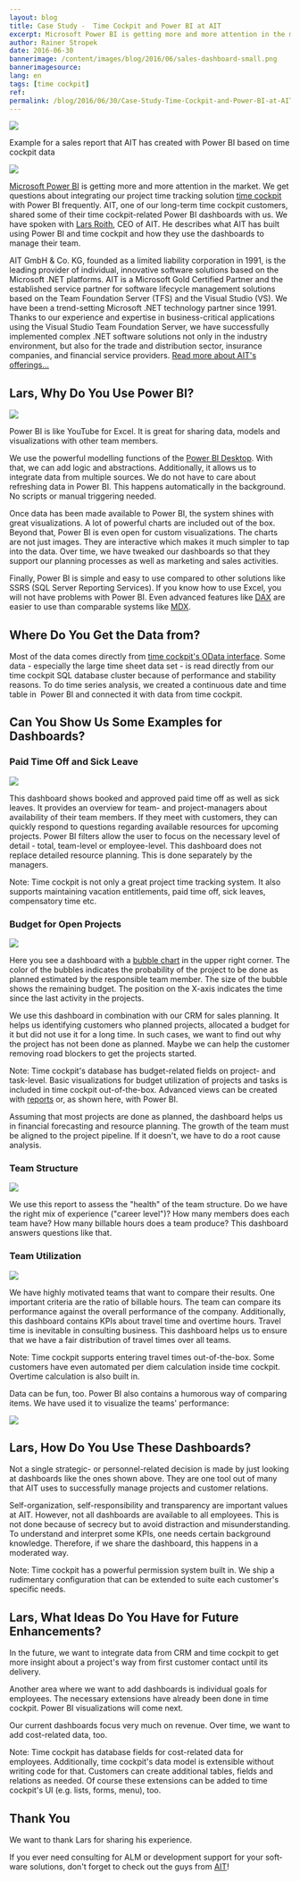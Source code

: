 ```yaml
---
layout: blog
title: Case Study -  Time Cockpit and Power BI at AIT
excerpt: Microsoft Power BI is getting more and more attention in the market. We get questions about integrating time cockpit with Power BI frequently. AIT, one of our long-term time cockpit customers, shared some of their time cockpit-related Power BI dashboards with us. Read what they have built and how they use the dashboards to manage their team.
author: Rainer Stropek
date: 2016-06-30
bannerimage: /content/images/blog/2016/06/sales-dashboard-small.png
bannerimagesource: 
lang: en
tags: [time cockpit]
ref: 
permalink: /blog/2016/06/30/Case-Study-Time-Cockpit-and-Power-BI-at-AIT
---
```


<p>
  <img src="{{site.baseurl}}/content/images/blog/2016/06/sales-dashboard.png" />
</p><p class="imageCaption">Example for a sales report that AIT has created with Power BI based on time cockpit data</p><div class="floatRight">
  <img src="{{site.baseurl}}/content/images/blog/2016/06/ait-logo.gif?mh=125" />
</div><p>
  <a href="https://powerbi.microsoft.com" target="_blank">Microsoft Power BI</a> is getting more and more attention in the market. We get questions about integrating our project time tracking solution <a href="~/" target="_blank">time cockpit</a> with Power BI frequently. AIT, one of our long-term time cockpit customers, shared some of their time cockpit-related Power BI dashboards with us. We have spoken with <a href="http://www.aitgmbh.de/unternehmen/team.html" target="_blank">Lars Roith</a>, CEO of AIT. He describes what AIT has built using Power BI and time cockpit and how they use the dashboards to manage their team.</p><p class="showcase">AIT GmbH &amp; Co. KG, founded as a limited liability corporation in 1991, is the leading provider of individual, innovative software solutions based on the Microsoft .NET platforms. AIT is a Microsoft Gold Certified Partner and the established service partner for software lifecycle management solutions based on the Team Foundation Server (TFS) and the Visual Studio (VS). We have been a trend-setting Microsoft .NET technology partner since 1991. Thanks to our experience and expertise in business-critical applications using the Visual Studio Team Foundation Server, we have successfully implemented complex .NET software solutions not only in the industry environment, but also for the trade and distribution sector, insurance companies, and financial service providers. <a href="http://www.aitgmbh.de/leistungsspektrum.html" target="_blank">Read more about AIT's offerings...</a></p><h2>Lars, Why Do You Use Power BI?</h2><div class="floatLeft">
  <img src="{{site.baseurl}}/content/images/blog/2016/06/lars-roith.jpg" />
</div><p>Power BI is like YouTube for Excel. It is great for sharing data, models and visualizations with other team members.</p><p>We use the powerful modelling functions of the <a href="https://powerbi.microsoft.com/en-us/desktop/" target="_blank">Power BI Desktop</a>. With that, we can add logic and abstractions. Additionally, it allows us to integrate data from multiple sources. We do not have to care about refreshing data in Power BI. This happens automatically in the background. No scripts or manual triggering needed.<br /></p><p>Once data has been made available to Power BI, the system shines with great visualizations. A lot of powerful charts are included out of the box. Beyond that, Power BI is even open for custom visualizations. The charts are not just images. They are interactive which makes it much simpler to tap into the data. Over time, we have tweaked our dashboards so that they support our planning processes as well as marketing and sales activities.</p><p>Finally, Power BI is simple and easy to use compared to other solutions like SSRS (SQL Server Reporting Services). If you know how to use Excel, you will not have problems with Power BI. Even advanced features like <a href="https://powerbi.microsoft.com/en-us/documentation/powerbi-desktop-quickstart-learn-dax-basics/" target="_blank">DAX</a> are easier to use than comparable systems like <a href="https://msdn.microsoft.com/en-us/library/ms145514.aspx" target="_blank">MDX</a>.<br /></p><h2>Where Do You Get the Data from?</h2><p>Most of the data comes directly from <a href="https://help.timecockpit.com/?topic=html/1ed79daa-f621-4dda-9f3a-9fa720c55df1.htm" target="_blank">time cockpit's OData interface</a>. Some data - especially the large time sheet data set - is read directly from our time cockpit SQL database cluster because of performance and stability reasons. To do time series analysis, we created <span lang="EN-US">a continuous date and time table in </span> Power BI and connected it with data from time cockpit.</p><h2>Can You Show Us Some Examples for Dashboards?
<br /></h2><h3>Paid Time Off and Sick Leave
<br /></h3><p>
  <img src="{{site.baseurl}}/content/images/blog/2016/06/vacation-sickness-dashboard.png" />
</p><p>This dashboard shows booked and approved paid time off as well as sick leaves. It provides an overview for team- and project-managers about availability of their team members. If they meet with customers, they can quickly respond to questions regarding available resources for upcoming projects. Power BI filters allow the user to focus on the necessary level of detail - total, team-level or employee-level. This dashboard does not replace detailed resource planning. This is done <span lang="EN-US">separately</span> by the managers.</p><p class="showcase">Note: Time cockpit is not only a great project time tracking system. It also supports maintaining vacation entitlements, paid time off, sick leaves, compensatory time etc.</p><h3>Budget for Open Projects</h3><p>
  <img src="{{site.baseurl}}/content/images/blog/2016/06/open-project-budget.png" />
</p><p>Here you see a dashboard with a <a href="https://en.wikipedia.org/wiki/Bubble_chart" target="_blank">bubble chart</a> in the upper right corner. The color of the bubbles indicates the probability of the project to be done as planned estimated by the responsible team member. The size of the bubble shows the remaining budget. The position on the X-axis indicates the time since the last activity in the projects.</p><p>We use this dashboard in combination with our CRM for sales planning. It helps us identifying customers who planned projects, allocated a budget for it but did not use it for a long time. In such cases, we want to find out why the project has not been done as planned. Maybe we can help the customer removing road blockers to get the projects started.</p><p class="showcase">Note: Time cockpit's database has budget-related fields on project- and task-level. Basic visualizations for budget utilization of projects and tasks is included in time cockpit out-of-the-box. Advanced views can be created with <a href="https://help.timecockpit.com/?topic=html/79CD8953-EC83-4C9A-881D-3F054122D4D5.htm" target="_blank">reports</a> or, as shown here, with Power BI.</p><p>Assuming that most projects are done as planned, the dashboard helps us in financial forecasting and resource planning. The growth of the team must be aligned to the project pipeline. If it doesn't, we have to do a root cause analysis.</p><h3>Team Structure</h3><p>
  <img src="{{site.baseurl}}/content/images/blog/2016/06/project-responsibility.png" />
</p><p>We use this report to assess the "health" of the team structure. Do we have the right mix of experience ("career level")? How many members does each team have? How many billable hours does a team produce? This dashboard answers questions like that.<br /></p><h3>Team Utilization</h3><p>
  <img src="{{site.baseurl}}/content/images/blog/2016/06/team-utilization.png" />
</p><p>We have highly motivated teams that want to compare their results. One important criteria are the ratio of billable hours. The team can compare its performance against the overall performance of the company. Additionally, this dashboard contains KPIs about travel time and overtime hours. Travel time is inevitable in consulting business. This dashboard helps us to ensure that we have a fair distribution of travel times over all teams.</p><p class="showcase">Note: Time cockpit supports entering travel times out-of-the-box. Some customers have even automated per diem calculation inside time cockpit. Overtime calculation is also built in.</p><p>Data can be fun, too. Power BI also contains a humorous way of comparing items. We have used it to visualize the teams' performance:</p><p>
  <img src="{{site.baseurl}}/content/images/blog/2016/06/fishes.png" />
</p><h2>Lars, How Do You Use These Dashboards?</h2><p>Not a single strategic- or personnel-related decision is made by just looking at dashboards like the ones shown above. They are one tool out of many that AIT uses to successfully manage projects and customer relations.</p><p>Self-organization, self-responsibility and <span lang="EN-US">transparency</span> are important values at AIT. However, not all dashboards are available to all employees. This is not done because of secrecy but to avoid distraction and misunderstanding. To understand and interpret some KPIs, one needs certain background knowledge. Therefore, if we share the dashboard, this happens in a moderated way.</p><p class="showcase">Note: Time cockpit has a powerful permission system built in. We ship a rudimentary configuration that can be extended to suite each customer's specific needs.</p><h2>Lars, What Ideas Do You Have for Future Enhancements?</h2><p>In the future, we want to integrate data from CRM and time cockpit to get more insight about a project's way from first customer contact until its delivery.</p><p>Another area where we want to add dashboards is individual goals for employees. The necessary extensions have already been done in time cockpit. Power BI visualizations will come next.</p><p>Our current dashboards focus very much on revenue. Over time, we want to add cost-related data, too.<br /></p><p class="showcase">Note: Time cockpit has database fields for cost-related data for employees. Additionally, time cockpit's data model is extensible without writing code for that. Customers can create additional tables, fields and relations as needed. Of course these extensions can be added to time cockpit's UI (e.g. lists, forms, menu), too.</p><h2>Thank You</h2><p class="showcase">We want to thank Lars for sharing his experience.</p><p>
  <span lang="EN-US">If you ever need consulting for ALM or development support for your software solutions, don't forget to check out the guys from <a href="http://www.aitgmbh.de/" target="_blank">AIT</a>!</span>
</p>